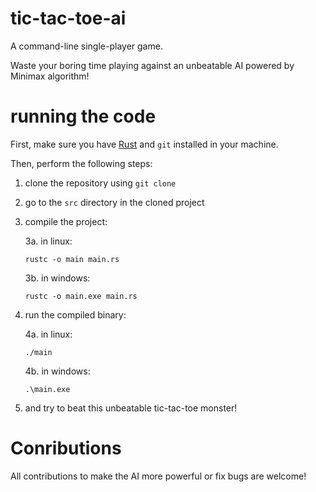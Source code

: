 # tic-tac-toe-ai
A command-line single-player game.

Waste your boring time playing against an unbeatable AI powered by Minimax algorithm!

# running the code
First, make sure you have [Rust](https://www.rust-lang.org) and `git` installed in your machine.

Then, perform the following steps:
   1. clone the repository using `git clone`
   2. go to the `src` directory in the cloned project
   3. compile the project:

      3a. in linux:
         ```
         rustc -o main main.rs
         ```
      3b. in windows:
         ```
         rustc -o main.exe main.rs
         ```
   4. run the compiled binary:

       4a. in linux:
       ```
       ./main
       ```
       4b. in windows:
       ```
       .\main.exe
       ```
   5. and try to beat this unbeatable tic-tac-toe monster!

# Conributions
All contributions to make the AI more powerful or fix bugs are welcome!
   
